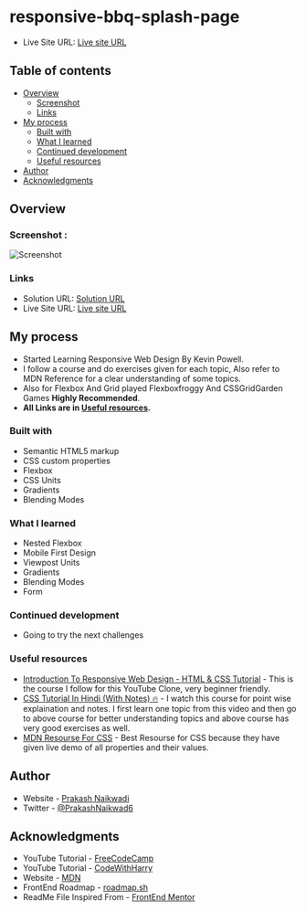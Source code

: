 # responsive-bbq-splash-page

- Live Site URL: [Live site URL](https://prakash-naikwadi.github.io/responsive-bbq-splash-page/)

## Table of contents

- [Overview](#overview)
  - [Screenshot](#screenshot)
  - [Links](#links)
- [My process](#my-process)
  - [Built with](#built-with)
  - [What I learned](#what-i-learned)
  - [Continued development](#continued-development)
  - [Useful resources](#useful-resources)
- [Author](#author)
- [Acknowledgments](#acknowledgments)

## Overview

### Screenshot : 

![Screenshot](/screenshots/home.jpg?raw=true "View Of Page")

### Links

- Solution URL: [Solution URL](https://github.com/prakash-naikwadi/responsive-bbq-splash-page)
- Live Site URL: [Live site URL](https://prakash-naikwadi.github.io/responsive-bbq-splash-page/)

## My process
- Started Learning Responsive Web Design By Kevin Powell.
- I follow a course and do exercises given for each topic, Also refer to MDN 
Reference for a clear understanding of some topics.
- Also for Flexbox And Grid played Flexboxfroggy And CSSGridGarden Games **Highly Recommended**.
- **All  Links are in [Useful resources](#useful-resources).**

### Built with

- Semantic HTML5 markup
- CSS custom properties
- Flexbox
- CSS Units
- Gradients
- Blending Modes

### What I learned
- Nested Flexbox
- Mobile First Design
- Viewpost Units
- Gradients
- Blending Modes
- Form

### Continued development
- Going to try the next challenges

### Useful resources

- [Introduction To Responsive Web Design - HTML & CSS Tutorial](https://www.youtube.com/watch?v=srvUrASNj0s&t=8130s&ab_channel=freeCodeCamp.org) - This is the course I follow for this YouTube Clone, very beginner friendly.
- [CSS Tutorial In Hindi (With Notes) 🔥](https://www.example.com) - I watch this course for point wise explaination and notes. I first learn one topic from this video and then go to above course for better understanding topics and above course has very good exercises as well.
- [MDN Resourse For CSS](https://developer.mozilla.org/en-US/docs/Web/CSS) - Best Resourse for CSS because they have given live demo of all properties and their values.  

## Author

- Website - [Prakash Naikwadi](https://www.linkedin.com/in/prakash-naikwadi-6b9a60182/)
- Twitter - [@PrakashNaikwad6](https://www.twitter.com/PrakashNaikwad6)  

## Acknowledgments

- YouTube Tutorial - [FreeCodeCamp](https://www.youtube.com/watch?v=srvUrASNj0s&t=8130s&ab_channel=freeCodeCamp.org)  
- YouTube Tutorial - [CodeWithHarry](https://www.youtube.com/channel/UCeVMnSShP_Iviwkknt83cww)
- Website - [MDN](https://developer.mozilla.org/en-US/docs/Web/CSS)
- FrontEnd Roadmap - [roadmap.sh](https://roadmap.sh/)
- ReadMe File Inspired From - [FrontEnd Mentor](https://www.frontendmentor.io/home)
